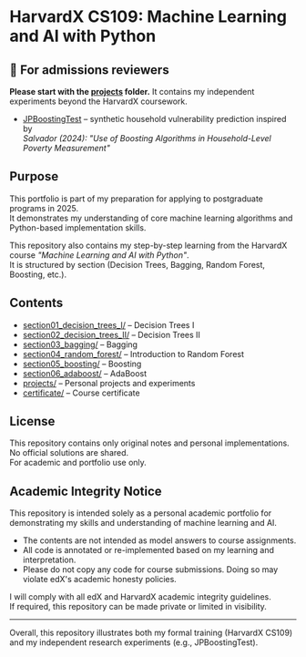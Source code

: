 # HarvardX CS109: Machine Learning and AI with Python

## 🔎 **For admissions reviewers**  

**Please start with the [projects](projects/) folder.**
It contains my independent experiments beyond the HarvardX coursework.  
- [JPBoostingTest](projects/JPBoostingTest) – synthetic household vulnerability prediction inspired by  
  *Salvador (2024): "Use of Boosting Algorithms in Household-Level Poverty Measurement"*  

## Purpose
This portfolio is part of my preparation for applying to postgraduate programs in 2025.  
It demonstrates my understanding of core machine learning algorithms and Python-based implementation skills.  

This repository also contains my step-by-step learning from the HarvardX course *"Machine Learning and AI with Python"*.  
It is structured by section (Decision Trees, Bagging, Random Forest, Boosting, etc.).

## Contents

- [section01_decision_trees_I/](section01_decision_trees_I/) – Decision Trees I  
- [section02_decision_trees_II/](section02_decision_trees_II/) – Decision Trees II  
- [section03_bagging/](section03_bagging/) – Bagging  
- [section04_random_forest/](section04_random_forest/) – Introduction to Random Forest  
- [section05_boosting/](section05_boosting/) – Boosting  
- [section06_adaboost/](section06_adaboost/) – AdaBoost  
- [projects/](projects/) – Personal projects and experiments  
- [certificate/](certificate/) – Course certificate  

## License

This repository contains only original notes and personal implementations. No official solutions are shared.  
For academic and portfolio use only.

## Academic Integrity Notice

This repository is intended solely as a personal academic portfolio for demonstrating my skills and understanding of machine learning and AI.

- The contents are not intended as model answers to course assignments.  
- All code is annotated or re-implemented based on my learning and interpretation.  
- Please do not copy any code for course submissions. Doing so may violate edX's academic honesty policies.  

I will comply with all edX and HarvardX academic integrity guidelines.  
If required, this repository can be made private or limited in visibility.

---

Overall, this repository illustrates both my formal training (HarvardX CS109) and my independent research experiments (e.g., JPBoostingTest).
